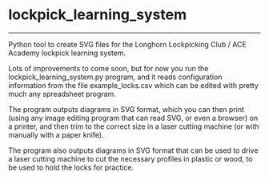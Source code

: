 # lockpick_learning_system
***
Python tool to create SVG files for the Longhorn Lockpicking Club /
ACE Academy lockpick learning system.

Lots of improvements to come soon, but for now you run the
lockpick_learning_system.py program, and it reads configuration
information from the file example_locks.csv which can be edited with
pretty much any spreadsheet program.

The program outputs diagrams in SVG format, which you can then print
(using any image editing program that can read SVG, or even a browser)
on a printer, and then trim to the correct size in a laser cutting
machine (or with manually with a paper knife).

The program also outputs diagrams in SVG format that can be used to
drive a laser cutting machine to cut the necessary profiles in plastic
or wood, to be used to hold the locks for practice.
